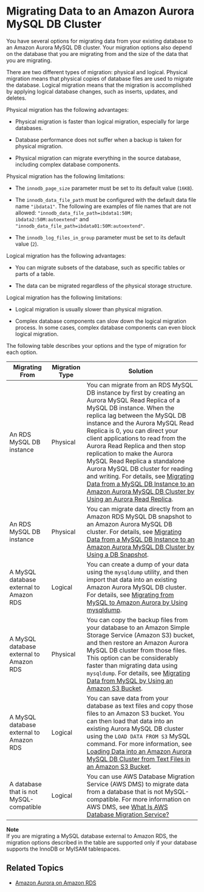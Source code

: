 # Migrating Data to an Amazon Aurora MySQL DB Cluster<a name="AuroraMySQL.Migrating"></a>

You have several options for migrating data from your existing database to an Amazon Aurora MySQL DB cluster\. Your migration options also depend on the database that you are migrating from and the size of the data that you are migrating\.

There are two different types of migration: physical and logical\. Physical migration means that physical copies of database files are used to migrate the database\. Logical migration means that the migration is accomplished by applying logical database changes, such as inserts, updates, and deletes\.

Physical migration has the following advantages:

+ Physical migration is faster than logical migration, especially for large databases\.

+ Database performance does not suffer when a backup is taken for physical migration\.

+ Physical migration can migrate everything in the source database, including complex database components\.

Physical migration has the following limitations:

+ The `innodb_page_size` parameter must be set to its default value \(`16KB`\)\.

+ The `innodb_data_file_path` must be configured with the default data file name `"ibdata1"`\. The following are examples of file names that are not allowed: `"innodb_data_file_path=ibdata1:50M; ibdata2:50M:autoextend"` and `"innodb_data_file_path=ibdata01:50M:autoextend"`\.

+ The `innodb_log_files_in_group` parameter must be set to its default value \(`2`\)\.

Logical migration has the following advantages:

+ You can migrate subsets of the database, such as specific tables or parts of a table\.

+ The data can be migrated regardless of the physical storage structure\.

Logical migration has the following limitations:

+ Logical migration is usually slower than physical migration\.

+ Complex database components can slow down the logical migration process\. In some cases, complex database components can even block logical migration\.

The following table describes your options and the type of migration for each option\.


| Migrating From | Migration Type | Solution | 
| --- | --- | --- | 
| An RDS MySQL DB instance | Physical |  You can migrate from an RDS MySQL DB instance by first by creating an Aurora MySQL Read Replica of a MySQL DB instance\. When the replica lag between the MySQL DB instance and the Aurora MySQL Read Replica is 0, you can direct your client applications to read from the Aurora Read Replica and then stop replication to make the Aurora MySQL Read Replica a standalone Aurora MySQL DB cluster for reading and writing\. For details, see [Migrating Data from a MySQL DB Instance to an Amazon Aurora MySQL DB Cluster by Using an Aurora Read Replica](AuroraMySQL.Migrating.RDSMySQL.Replica.md)\.  | 
| An RDS MySQL DB instance | Physical |  You can migrate data directly from an Amazon RDS MySQL DB snapshot to an Amazon Aurora MySQL DB cluster\. For details, see [Migrating Data from a MySQL DB Instance to an Amazon Aurora MySQL DB Cluster by Using a DB Snapshot](AuroraMySQL.Migrating.RDSMySQL.md)\.  | 
| A MySQL database external to Amazon RDS | Logical |  You can create a dump of your data using the `mysqldump` utility, and then import that data into an existing Amazon Aurora MySQL DB cluster\. For details, see [Migrating from MySQL to Amazon Aurora by Using mysqldump](AuroraMySQL.Migrating.ExtMySQL.md#AuroraMySQL.Migrating.ExtMySQL.mysqldump)\.  | 
| A MySQL database external to Amazon RDS | Physical |  You can copy the backup files from your database to an Amazon Simple Storage Service \(Amazon S3\) bucket, and then restore an Amazon Aurora MySQL DB cluster from those files\. This option can be considerably faster than migrating data using `mysqldump`\. For details, see [Migrating Data from MySQL by Using an Amazon S3 Bucket](AuroraMySQL.Migrating.ExtMySQL.md#AuroraMySQL.Migrating.ExtMySQL.S3)\.  | 
| A MySQL database external to Amazon RDS | Logical |  You can save data from your database as text files and copy those files to an Amazon S3 bucket\. You can then load that data into an existing Aurora MySQL DB cluster using the `LOAD DATA FROM S3` MySQL command\. For more information, see [Loading Data into an Amazon Aurora MySQL DB Cluster from Text Files in an Amazon S3 Bucket](AuroraMySQL.Integrating.LoadFromS3.md)\.  | 
| A database that is not MySQL\-compatible | Logical |  You can use AWS Database Migration Service \(AWS DMS\) to migrate data from a database that is not MySQL\-compatible\. For more information on AWS DMS, see [What Is AWS Database Migration Service?](http://docs.aws.amazon.com/dms/latest/userguide/Welcome.html) | 

**Note**  
If you are migrating a MySQL database external to Amazon RDS, the migration options described in the table are supported only if your database supports the InnoDB or MyISAM tablespaces\.

## Related Topics<a name="AuroraMySQL.Migrating.RelatedTopics"></a>

+ [Amazon Aurora on Amazon RDS](CHAP_Aurora.md)